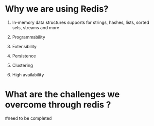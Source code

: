 # Why we are using Redis?
 
 1. In-memory data structures supports for strings, hashes, lists, sorted sets, streams and more
 
 2. Programmability 

 3. Extensibility 

 4. Persistence 

 5. Clustering 

 6. High availability 




# What are the challenges we overcome through redis ?

#need to be completed


